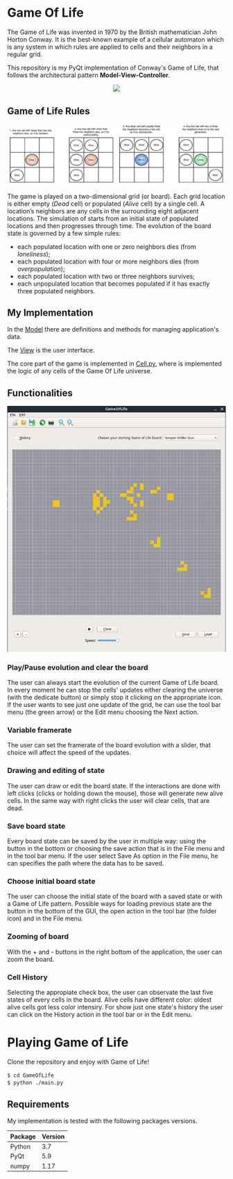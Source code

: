 # Game Of Life

The Game of Life was invented in 1970 by the British mathematician John Horton Conway. It is the best-known example of a cellular automaton which is any system in which rules are  applied to cells and their neighbors in a regular grid.

This repository is my PyQt implementation of Conway's Game of Life, that follows the architectural pattern **Model-View-Controller**. 

<div style="text-align:center"><img src="images/GOL.gif" /></div>

## Game of Life Rules


![Game of Life population's evolution](images/GOL.png)

The game is played on a two-dimensional grid (or board). Each grid location is either empty (*Dead* cell) or populated (*Alive* cell) by a single cell. A location’s neighbors are any cells in the surrounding eight adjacent   locations. The simulation of starts from an initial state of populated locations and then progresses through time. The evolution of the board state is governed by a few simple rules:

* each populated location with one or zero neighbors dies (from *loneliness*);
* each populated location with four or more neighbors dies (from *overpopulation*);
* each populated location with two or three neighbors survives;
* each unpopulated location that becomes populated if it has exactly three populated neighbors.


## My Implementation

In the [Model](model.py) there are definitions and methods for managing application's data.

The [View](view.py) is the user interface.

The core part of the game is implemented in [Cell.py](Components/Cell.py), where is implemented the logic of any cells of the Game Of Life universe.


## Functionalities

![My Game of Life GUI](images/app_GUI.png)

### Play/Pause evolution and clear the board
The user can always start the evolution of the current Game of Life board. In every moment he can stop the cells' updates either clearing the universe (with the dedicate button) or simply stop it clicking on the appropriate icon. If the user wants to see just one update of the grid, he can use the tool bar menu (the green arrow) or the Edit menu choosing the Next action.

### Variable framerate
The user can set the framerate of the board evolution with a slider, that choice will affect the speed of the updates.

### Drawing and editing of state
The user can draw or edit the board state. If the interactions are done with left clicks (clicks or holding down the mouse), those will generate new alive cells. In the same way with right clicks the user will clear cells, that are dead.

### Save board state
Every board state can be saved by the user in multiple way: using the button in the bottom or choosing the save action that is in the File menu and in the tool bar menu. If the user select Save As option in the File menu, he can specifies the path where the data has to be saved.

### Choose initial board state
The user can choose the initial state of the board with a saved state or with a Game of Life pattern. Possible ways for loading previous state are the button in the bottom of the GUI, the open action in the tool bar (the folder icon) and in the File menu.

### Zooming of board
With the + and - buttons in the right bottom of the application, the user can zoom the board.

### Cell History
Selecting the appropiate check box, the user can observate the last five states of every cells in the board. Alive cells have different color: oldest alive cells got less color intensiry. 
For show just one state's history the user can click on the History action in the tool bar or in the Edit menu. 

# Playing Game of Life


Clone the repository and enjoy with Game of Life!

```sh
$ cd GameOfLife
$ python ./main.py
```

## Requirements

My implementation is tested with the following packages versions.

| Package | Version |
| ------ | ------ | 
| Python | 3.7 |
| PyQt | 5.9 | 
| numpy | 1.17 |



